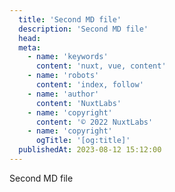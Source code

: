 ```yaml
---
  title: 'Second MD file'
  description: 'Second MD file'
  head:
  meta:
    - name: 'keywords'
      content: 'nuxt, vue, content'
    - name: 'robots'
      content: 'index, follow'
    - name: 'author'
      content: 'NuxtLabs'
    - name: 'copyright'
      content: '© 2022 NuxtLabs'
    - name: 'copyright'
      ogTitle: '[og:title]'
  publishedAt: 2023-08-12 15:12:00
---
```


Second MD file